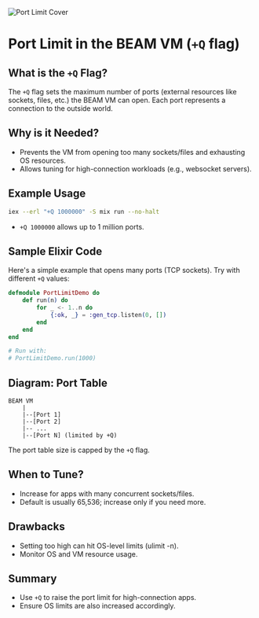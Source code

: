 ![Port Limit Cover](https://images.unsplash.com/photo-1465101046530-73398c7f28ca?auto=format&fit=crop&w=1000&q=80)

# Port Limit in the BEAM VM (`+Q` flag)

## What is the `+Q` Flag?
The `+Q` flag sets the maximum number of ports (external resources like sockets, files, etc.) the BEAM VM can open. Each port represents a connection to the outside world.

## Why is it Needed?
- Prevents the VM from opening too many sockets/files and exhausting OS resources.
- Allows tuning for high-connection workloads (e.g., websocket servers).


## Example Usage
```sh
iex --erl "+Q 1000000" -S mix run --no-halt
```
- `+Q 1000000` allows up to 1 million ports.

## Sample Elixir Code
Here's a simple example that opens many ports (TCP sockets). Try with different `+Q` values:

```elixir
defmodule PortLimitDemo do
	def run(n) do
		for _ <- 1..n do
			{:ok, _} = :gen_tcp.listen(0, [])
		end
	end
end

# Run with:
# PortLimitDemo.run(1000)
```

## Diagram: Port Table

```
BEAM VM
	|
	|--[Port 1]
	|--[Port 2]
	|-- ...
	|--[Port N] (limited by +Q)
```

The port table size is capped by the `+Q` flag.

## When to Tune?
- Increase for apps with many concurrent sockets/files.
- Default is usually 65,536; increase only if you need more.

## Drawbacks
- Setting too high can hit OS-level limits (ulimit -n).
- Monitor OS and VM resource usage.

## Summary
- Use `+Q` to raise the port limit for high-connection apps.
- Ensure OS limits are also increased accordingly.
